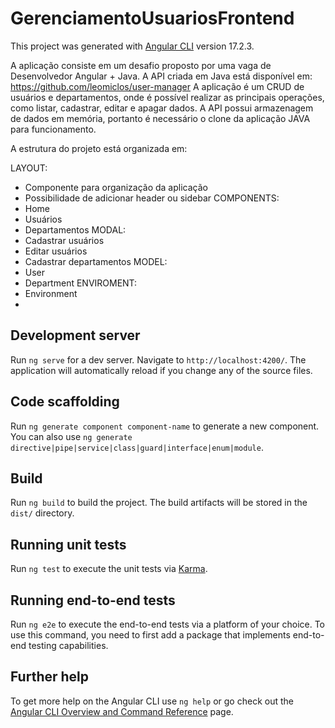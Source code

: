 # GerenciamentoUsuariosFrontend

This project was generated with [Angular CLI](https://github.com/angular/angular-cli) version 17.2.3.

A aplicação consiste em um desafio proposto por uma vaga de Desenvolvedor Angular + Java. A API criada em Java está disponível em: https://github.com/leomiclos/user-manager
A aplicação é um CRUD de usuários e departamentos, onde é possível realizar as principais operações, como listar, cadastrar, editar e apagar dados. A API possui armazenagem de dados em memória, portanto é necessário o clone da aplicação JAVA para funcionamento.


A estrutura do projeto está organizada em:

LAYOUT:
   - Componente para organização da aplicação
   - Possibilidade de adicionar header ou sidebar
COMPONENTS:
   - Home 
   - Usuários
   - Departamentos
MODAL:
   - Cadastrar usuários
   - Editar usuários
   - Cadastrar departamentos
MODEL:
   - User
   - Department
ENVIROMENT:
   - Environment
   - 
     


## Development server

Run `ng serve` for a dev server. Navigate to `http://localhost:4200/`. The application will automatically reload if you change any of the source files.

## Code scaffolding

Run `ng generate component component-name` to generate a new component. You can also use `ng generate directive|pipe|service|class|guard|interface|enum|module`.

## Build

Run `ng build` to build the project. The build artifacts will be stored in the `dist/` directory.

## Running unit tests

Run `ng test` to execute the unit tests via [Karma](https://karma-runner.github.io).

## Running end-to-end tests

Run `ng e2e` to execute the end-to-end tests via a platform of your choice. To use this command, you need to first add a package that implements end-to-end testing capabilities.

## Further help

To get more help on the Angular CLI use `ng help` or go check out the [Angular CLI Overview and Command Reference](https://angular.io/cli) page.
